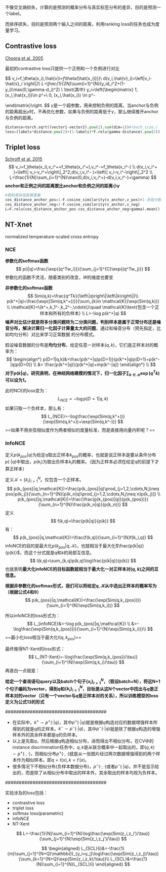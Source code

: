 不像交叉熵损失，计算的是预测的概率分布与真实标签分布的差异，目的是预测一个label。

而排序损失，目的是预测两个输入之间的距离，利用ranking loss的任务也成为度量学习。

## Contrastive loss

[Chopra et al. 2005](http://yann.lecun.com/exdb/publis/pdf/chopra-05.pdf)

最初的contrastive loss只提供一个正例和一个负例进行对比


$$
v_i=f_\theta(x_i),\hat{v}_i=f_\theta(\hat{x_{i}})\\
d(v_i,\hat{v}_i)=\left\|v_i-\hat{v}_i \right\|_2\\
L=\frac{1}{2N}\sum_{i=1}^{N}(y_id_i^2+(1-y_i)\max(0,\gamma-d_i)^2) \\
\text{其中} y_i=\left\{\begin{matrix}
1, (x_i,\hat{x_i})\in p^+\\
0, (x_i,\hat{x_i}) \in p^- 

\end{matrix}\right.
$$
$\gamma$是一个超参数，用来控制负例的距离，当anchor与负例的距离超出$\gamma$时，不再优化参数，如果与负例的距离低于$\gamma$​，那么继续推开anchor与负例的距离。

```python
distance=torch.sqrt((vector1-vector2).pow(2).sum(dim=1))#(bach_size,)
loss=(labels*distance.pow(2)+(1-labels)*F.relu(gamma-distance).pow(2)).mean()
```



## Triplet loss

[Schroff et al. 2015](https://arxiv.org/pdf/1503.03832.pdf)
$$
v_i=f_\theta(x_i),v_i^+=f_\theta(x_i^+),v_i^-=f_\theta(x_i^-) \\
d(v_i,v_i^+ )=\left\| v_i-v_i^+\right\|_2^2,d(v_i,v_i^- )=\left\| v_i-v_i^-\right\|_2^2  \\
L=\frac{1}{N}\sum_{i=1}^{N}\max(0,d(v_i,v_i^+)-d(v_i,v_i^-)+\gamma)
$$
**anchor和正例之间的距离要比anchor和负例之间的距离小$\gamma$**

```python
#假如用余弦距离度量
cos_distance_anchor_pos=1-F.cosine_similarity(v_anchor,v_pos)#1-余弦分数代表余弦距离
cos_distance_anchor_neg=1-F.cosine_similarity(v_anchor,v_neg)
L=F.relu(cos_distance_anchor_pos-cos_distance_anchor_neg+gamma).mean()
```

## NT-Xnet

normalized temperature-scaled cross entropy

### NCE

**参数化的softmax函数**
$$
p(i|q)=\frac{\exp{(q^Tw_i)}}{\sum_{j=1}^{C}\exp{(q^Tw_j)}}
$$
参数化的函数不灵活，随着类别的改变，$W$的维度也要变

**非参数化的softmax函数**
$$
Sim(q,k)=\frac{q^Tk}{\left\|q\right\|\left\|k\right\|}\\
p(k^+|q)=\frac{\exp{(Sim(q,k^+))}}{\sum_{k\in \mathcal{K}}\exp(Sim(q,k))} \\
\mathcal{K}=\{k^+,k_1^-,k_2^-,\cdots\}\quad \mathcal{K}\text{包含一个正样本和所有的负样本} \\
L=-\log p(k^+|q)
$$
**噪声对比估计就是将多分类问题转为二分类问题，判别样本是属于正常分布还是噪音分布，解决计算归一化因子计算量太大的问题**，通过和噪音分布（预先指定，比如均匀分布）对比来学习正常数据 的分布模式。

假设噪音数据的分布是**均匀分布**，给定任意一对样本$(q,k)$，它们是正样本对的概率为：
$$
\begin{align*}
p(D=1|q,k)&=\frac{p(k^+|q)p(D=1)}{p(k^+|q)p(D=1)+p(k^-|q)p(D=0)} \\ 
 &= \frac{p(k^+|q)}{p(k^+|q)+mp(k^-|q)}
\end{align*} \\
$$
**对于$p(k|q)$​，研究表明，在神经网络建模的情况下，归一化因子$\sum_{k\in \mathcal{K}}\exp(q^Tk)$​可以设为1。​**

此时NCE的loss变为：
$$
L_{NCE}=-\log p(D=1|q,k)
$$
如果只取一个负样本，那么有：
$$
L_{NCE}=-\log\frac{\exp(Sim(q,k^+))}{\exp(Sim(q,k^+))+\exp(Sim(q,k^-))}
$$
==如果不用余弦相似度作为两者相似的度量标准，而是直接用向量内积呢？==

### InfoNCE

定义$p(k_{pos}|q)$​​为给定$q$​​取出正样本$k_{pos}$的概率，也就是说正样本是要从条件分布$p(\cdot|q)$中取出，$p(k_i)$为取出负样本$k_i$的概率。（因为正样本必须在给定$q$的前提下才算正样本）

定义$\mathcal{K}=\{k_i\}_{i=1}^{N}$​​。仅包含一个正样本。
$$
p(k_{pos}|q,\mathcal{K})=\frac{p(k_{pos}|q)\prod_{j=1,2,\cdots,N,j\neq pos}p(k_j)}{\sum_{n=1}^{N}[p(k_n|q)\prod_{j=1,2,\cdots,N,j\neq n}p(k_j)]} \\
p(k_{pos}|q,\mathcal{K})=\frac{\frac{p(k_{pos}|q)}{p(k_{pos})}}{\sum_{n=1}^{N}\frac{p(k_n|q)}{p(k_n)}}
$$
定义
$$
f(k,q)=\frac{p(k|q)}{p(k)}
$$
有：
$$
p(k_{pos}|q,\mathcal{K})=\frac{f(k,q)}{\sum_{i=1}^{N}f(k_i,q)}
$$
infoNCE的目的是最大化$p(k_{pos}|q,\mathcal{K})$，也就相当于最大化$\frac{p(k|q)}{p(k)}$，而这个分式就是$q$和$k$的局部互信息。
$$
I(k,q)=\sum_{k,q}p(k,q)\log\frac{p(k|q)}{p(k)}
$$
也就表明**最大化infoNCE的目标函数就相当于最大化一对正样本对$(q,k)$之间的互信息。**

**根据非参数化的softmax形式，我们可以将给定$q,\mathcal{K}$从中选出正样本的概率写为（根据公式4和9）**
$$
p(k_{pos}|q,\mathcal{K})=\frac{\exp(Sim(q,k_{pos}))}{\sum_{i=1}^{N}\exp(Sim(q,k_i))}
$$


所以infoNCE的loss形式为：
$$
L_{infoNCE}&=-\log p(k_{pos}|q,\mathcal{K}) \\
&=-\log\frac{\exp(Sim(q,k_{pos}))}{\sum_{i=1}^{N}\exp(Sim(q,k_i))}\\
$$
==最小化loss相当于最大化$I(q,k_{pos})$==



最终推得NT-Xent的loss形式：
$$
L_{NT-Xent}=-\log\frac{\exp(Sim(q,k_{pos})/\tau)}{\sum_{i=1}^{N}\exp(Sim(q,k_i)/\tau)}
$$
再直白一点就是：

**给定一个查询语句query以及batch个句子$\{x_i\}_{i=1}^{N}$​​​​，（假设batch=N），将这N+1个句子编码为vector，得到$q$​和$\{k_i\}_{i=1}^{N}$​，目标是从这N个vector中找出与$q$​是正样本对的vector（只有一个vector与$q$​是正样本对的关系），所以训练模型的loss定义为公式13的形式**



#####################################

- 在实际中，$k^+\sim p^+(\cdot|q)$，其中$p^+(\cdot|q)$就是根据$q$构造对应的数据增强样本所得到的就是$q$的正样本。$k^-\sim p^-(\cdot|q)$，其中$p^-(\cdot|q)$就是除了根据$q$构造的增强样本外的其余样本都是$q$​的负样本。
- 以上是先取$q$，然后根据$q$构造相似分布，进而得出不相似分布。在CV中的instance discrimination任务中，$q,k$是从联合概率中一起取出的，即$(q,k)\sim p^+(\cdot,\cdot)$，而相似分布$p^+(\cdot,\cdot)$就是从一张图片经过两次数据增强得到的两个样本作为相似样本。即$q=t(x),k=t'(x)$​。
- 很多情况下不相似分布(负样本数据分布)，$p^-(\cdot,\cdot)$或者$p^-(\cdot|q)$，并不是显示给出的，而是除了从相似分布中取出的样本外，其余取出的样本均视为负样本。

#####################################



实验涉及的loss包括：

- contrastive loss
- triplet loss
- softmax loss(parametric)
- infoNCE
- NT-Xent



$$
L=-\frac{1}{N}\sum_{i=1}^{N}\log\frac{\exp(Sim(z_i,z_i’)/\tau)}{\sum_{j=1}^{N}\exp(Sim(z_i,z_j')/\tau)}
$$

$$
\begin{aligned}
L_{SCL}(i)&=-\frac{1}{m}\sum_{j=1}^{N+Q}\mathbb{I}_{y_i=y_j}\log\frac{\exp(Sim(z_i,z_j)/\tau)}{\sum_{k=1}^{N+Q}\exp(Sim(z_i,z_k)/\tau)}\\
L_{SCL}&=\frac{1}{N}\sum_{i=1}^{N}L_{SCL}(i)
\end{aligned}
$$

